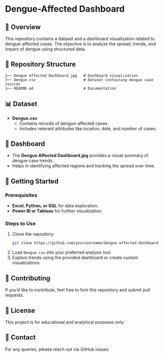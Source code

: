 # Dengue-Affected Dashboard

## 📌 Overview
This repository contains a dataset and a dashboard visualization related to dengue-affected cases. The objective is to analyze the spread, trends, and impact of dengue using structured data.

## 📂 Repository Structure
```
├── Dengue Affected Dashboard.jpg   # Dashboard visualization
├── Dengue.csv                      # Dataset containing dengue case records
├── README.md                       # Documentation
```

## 📊 Dataset
- **Dengue.csv**
  - Contains records of dengue-affected cases.
  - Includes relevant attributes like location, date, and number of cases.

## 📖 Dashboard
- The **Dengue Affected Dashboard.jpg** provides a visual summary of dengue case trends.
- Helps in identifying affected regions and tracking the spread over time.

## 🚀 Getting Started
### Prerequisites
- **Excel, Python, or SQL** for data exploration.
- **Power BI or Tableau** for further visualization.

### Steps to Use
1. Clone the repository:
   ```bash
   git clone https://github.com/yourusername/dengue-affected-dashboard.git
   ```
2. Load `Dengue.csv` into your preferred analysis tool.
3. Explore trends using the provided dashboard or create custom visualizations.

## 📝 Contributing
If you’d like to contribute, feel free to fork this repository and submit pull requests.

## 📜 License
This project is for educational and analytical purposes only.

## 📧 Contact
For any queries, please reach out via GitHub Issues.
